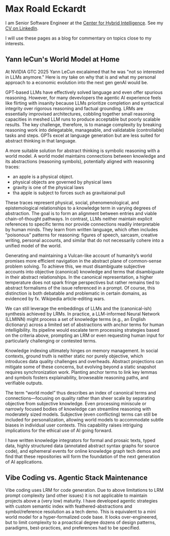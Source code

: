 # Max Roald Eckardt

I am Senior Software Engineer at the [Center for Hybrid Intelligence](https://mgmt.au.dk/center-for-hybrid-intelligence/). See my [CV on LinkedIn](https://www.linkedin.com/in/max-roald-eckardt-69706071/).

I will use these pages as a blog for commentary on topics close to my interests. 

## Yann leCun's World Model at Home 
At NVIDIA GTC 2025 Yann LeCun excalaimed that he was "not so interested in LLMs anymore." Here is my take on why that is and what my personal approach to a economic evolution into the next gen genAI would be.

GPT-based LLMs have effectively solved language and even offer spurious reasoning. However, for many devevlopers the agentic AI experience feels like flirting with insanity because LLMs prioritize completion and syntactical integrity over rigorous reasoning and factual grounding. LRMs are essentially improvised architectures, cobbling together small reasoning capacities in meshed LLM runs to produce acceptable but poorly scalable results. The key challenge, therefore, is to manage complexity by breaking reasoning work into delegatable, manageable, and validatable (controllable) tasks and steps. GPTs excel at language generation but are less suited for abstract thinking in that language.

A more suitable solution for abstract thinking is symbolic reasoning with a world model. A world model maintains connections between knowledge and its abstractions (reasoning symbols), potentially aligned with reasoning traces:

- an apple is a physical object. 
- physical objects are governed by physical laws
- gravity is one of the physical laws
- tha apple is subject to forces such as gravitaional pull

These traces represent physical, social, phenomenological, and epistemological relationships to a knowledge term in varying degrees of abstraction. The goal is to form an alignment between entries and viable chain-of-thought pathways. In contrast, LLMs neither maintain explicit references to specific terms nor provide connections readily interpretable by human minds. They learn from written language, which often includes “poisonous” patterns for reasoning: figures of speech, sarcasm, creative writing, personal accounts, and similar that do not necessarily cohere into a unified model of the world.

Generating and maintaining a Vulcan-like account of humanity’s world promises more efficient navigation in the abstract plane of common-sense problem solving. To achieve this, we must disambiguate subjective accounts into objective (canonical) knowledge and terms that disambiguate in their abstract relationships. In the canonical representation, a higher temperature does not spark fringe perspectives but rather remains tied to abstract formalisms of the issue referenced in a prompt. Of course, this distinction is both debatable and problematic in certain domains, as evidenced by fx. Wikipedia article-editing wars.

We can still leverage the embeddings of LLMs and the (canonical-ish) synthesis achieved by LRMs. In practice, a LLM-informed Neural Network (LLMINN) might process a set of knowledge terms (e.g., an English dictionary) across a limited set of abstractions with anchor terms for human intelligibility. Its pipeline would escalate term processing strategies based on the criteria above, prompting an LRM or even requesting human input for particularly challenging or contested terms.

Knowledge indexing ultimately hinges on memory management. In social contexts, ground truth is neither static nor purely objective, which introduces data quality challenges and overheads. Abstract projections can mitigate some of these concerns, but evolving beyond a static snapshot requires synchronization work. Planting anchor terms to link key lemmas and symbols fosters explainability, browseable reasoning paths, and verifiable outputs.

The term “world model” thus describes an index of canonical terms and connections—focusing on quality rather than sheer scale by separating objective from subjective knowledge. Even processing miniscule or narrowly focused bodies of knowledge can streamline reasoning with moderately sized models. Subjective (even conflicting) terms can still be included for personalization, allowing world models to accommodate subtle biases in individual user contexts. This capability raises intriguing implications for the ethical use of AI going forward.

I have written knowledge integrators for formal and prosaic texts, typed data, highly structured data (annotated abstract syntax graphs for source code), and ephemeral events for online knowledge graph tech demos and find that these repositories will form the foundation of the next generation of AI applications. 

## Vibe Coding vs. Agentic Stack Maintenance
Vibe coding uses LRM for code generation. Due to above limitations to LRM prompt complexity (and other issues) it is not applicable to maintain projects above a (very low) maturity. I have developed agentic strategies with custom semantic index with feathered-abstractions and symbol/reference resolution as a tech demo. This is equivalent to a mini world model for a hyper-formalized code base. It looks over-engineered, but to limit complexity to a proactical degree dozens of design patterns, paradigms, best-practices, and preferences had to be specified.
